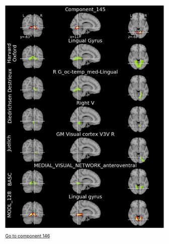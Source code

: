 


![145](preliminary/145.jpg "Component 145")

[Go to component 146](https://parietal-inria.github.io/MODL_atlas/512/146 "Component 146")